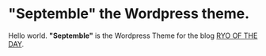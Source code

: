 # "Septemble" the Wordpress theme.

Hello world. **"Septemble"** is the Wordpress Theme for the blog [RYO OF THE DAY](http://sakairyo.tokyo).
